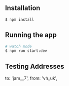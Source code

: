 ## Installation

```bash
$ npm install
```

## Running the app

```bash
# watch mode
$ npm run start:dev
```

## Testing Addresses

to: 'jam\_\_7',
from: 'vh_uk',
